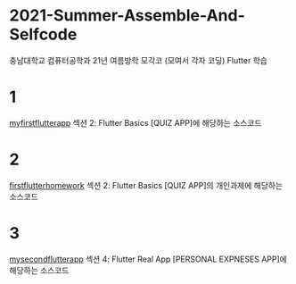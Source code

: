 # 2021-Summer-Assemble-And-Selfcode
충남대학교 컴퓨터공학과 21년 여름방학 모각코 (모여서 각자 코딩)
Flutter 학습

# 1
[myfirstflutterapp](https://github.com/k906506/2021-Summer-Assemble-And-Selfcode/tree/master/myfirstflutterapp)
섹션 2: Flutter Basics [QUIZ APP]에 해당하는 소스코드

# 2
[firstflutterhomework](https://github.com/k906506/2021-Summer-Assemble-And-Selfcode/tree/master/firstflutterhomework)
섹션 2: Flutter Basics [QUIZ APP]의 개인과제에 해당하는 소스코드

# 3
[mysecondflutterapp](https://github.com/k906506/2021-Summer-Assemble-And-Selfcode/tree/master/mysecondflutterapp)
섹션 4: Flutter Real App [PERSONAL EXPNESES APP]에 해당하는 소스코드
